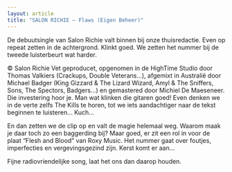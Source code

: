 ```yaml
---
layout: article
title: "SALON RICHIE – Flaws (Eigen Beheer)"
---
```


De debuutsingle van Salon Richie valt binnen bij onze thuisredactie. Even op repeat zetten in de achtergrond. Klinkt goed. We zetten het nummer bij de tweede luisterbeurt wat harder.


© Salon Richie
Vet geproducet, opgenomen in de HighTime Studio door Thomas Valkiers (Crackups, Double Veterans…), afgemixt in Australië door Michael Badger (King Gizzard & The Lizard Wizard, Amyl & The Sniffers, Sons, The Spectors, Badgers…) en gemastered door Michiel De Maeseneer. Die investering hoor je. Man wat klinken die gitaren goed! Even denken we in de verte zelfs The Kills te horen, tot we iets aandachtiger naar de tekst beginnen te luisteren… Kuch…

En dan zetten we de clip op en valt de magie helemaal weg. Waarom maak je daar toch zo een baggerding bij? Maar goed, er zit een rol in voor de plaat “Flesh and Blood” van Roxy Music. Het nummer gaat over foutjes, imperfecties en vergevingsgezind zijn. Kerst komt er aan…

Fijne radiovriendelijke song, laat het ons dan daarop houden.